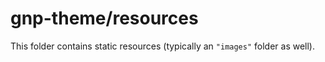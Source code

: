 # gnp-theme/resources

This folder contains static resources (typically an `"images"` folder as well).

